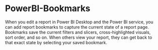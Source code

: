 # PowerBI-Bookmarks

When you edit a report in Power BI Desktop and the Power BI service, you can add report bookmarks to capture the current state of a report page. Bookmarks save the current filters and slicers, cross-highlighted visuals, sort order, and so on. When others view your report, they can get back to that exact state by selecting your saved bookmark.
